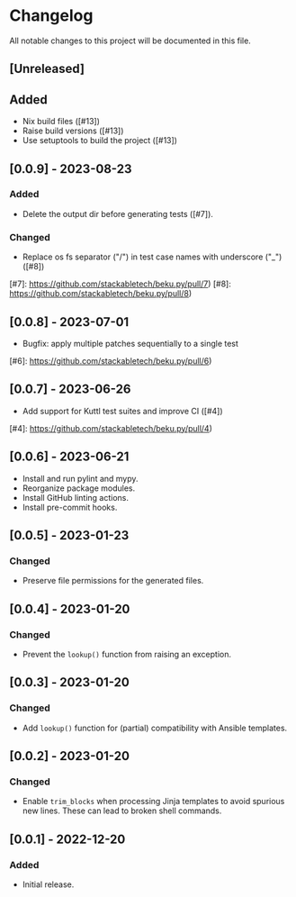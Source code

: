 # Changelog

All notable changes to this project will be documented in this file.

## [Unreleased]

## Added

- Nix build files ([#13])
- Raise build versions ([#13])
- Use setuptools to build the project ([#13])

[#12]: https://github.com/stackabletech/beku.py/pull/13

## [0.0.9] - 2023-08-23

### Added

- Delete the output dir before generating tests ([#7]).

### Changed

- Replace os fs separator ("/") in test case names with underscore ("_") ([#8])

[#7]: https://github.com/stackabletech/beku.py/pull/7)
[#8]: https://github.com/stackabletech/beku.py/pull/8)

## [0.0.8] - 2023-07-01

- Bugfix: apply multiple patches sequentially to a single test

[#6]: https://github.com/stackabletech/beku.py/pull/6)

## [0.0.7] - 2023-06-26

- Add support for Kuttl test suites and improve CI ([#4])

[#4]: https://github.com/stackabletech/beku.py/pull/4)

## [0.0.6] - 2023-06-21

- Install and run pylint and mypy.
- Reorganize package modules.
- Install GitHub linting actions.
- Install pre-commit hooks.

## [0.0.5] - 2023-01-23

### Changed

- Preserve file permissions for the generated files.

## [0.0.4] - 2023-01-20

### Changed

- Prevent the `lookup()` function from raising an exception.

## [0.0.3] - 2023-01-20

### Changed

- Add `lookup()` function for (partial) compatibility with Ansible templates.

## [0.0.2] - 2023-01-20

### Changed

- Enable `trim_blocks` when processing Jinja templates to avoid spurious new lines. These can lead to broken shell
  commands.

## [0.0.1] - 2022-12-20

### Added

- Initial release.
